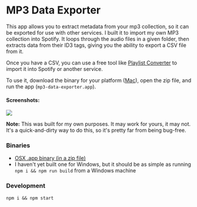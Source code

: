 # MP3 Data Exporter
This app allows you to extract metadata from your mp3 collection, so it
can be exported for use with other services. I built it to import my own
MP3 collection into Spotify. It loops through the audio files in a given
folder, then extracts data from their ID3 tags, giving you the ability
to export a CSV file from it.

Once you have a CSV, you can use a free tool like [Playlist Converter](http://www.playlist-converter.net/#/) to import it into Spotify or another service.

To use it, download the binary for your platform ([Mac](https://s3.amazonaws.com/mp3-data-exporter/mp3-data-exporter.app.zip)), open the zip file, and run the app (`mp3-data-exporter.app`).

#### Screenshots:
![](https://s3.amazonaws.com/mp3-data-exporter/screens.jpg)

**Note:** This was built for my own purposes. It may work for yours, it
may not. It's a quick-and-dirty way to do this, so it's pretty far from
being bug-free.

### Binaries
* [OSX .app binary (in a zip file)](https://s3.amazonaws.com/mp3-data-exporter/mp3-data-exporter.app.zip)
* I haven't yet built one for Windows, but it should be as simple as running `npm i && npm run build` from a Windows machine

### Development
`npm i && npm start`
